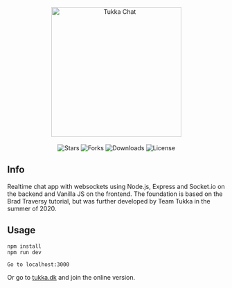 <div align="center">
   <a href="https://github.com/Team-Tukka/tukka-chat">
      <img src="https://i.imgur.com/gA9RW8z.png" width="300" alt="Tukka Chat" />
   </a><br /><br />
   <img src="https://img.shields.io/github/stars/Team-Tukka/tukka-chat?style=social" alt="Stars" />
   <img src="https://img.shields.io/github/forks/Team-Tukka/tukka-chat?style=social" alt="Forks" />
   <img src="https://img.shields.io/github/downloads/Team-Tukka/tukka-chat/total" alt="Downloads" />
   <img src="https://img.shields.io/github/license/Team-Tukka/tukka-chat" alt="License" />
</div>

## Info

Realtime chat app with websockets using Node.js, Express and Socket.io on the backend and Vanilla JS on the frontend. The foundation is based on the Brad Traversy tutorial, but was further developed by Team Tukka in the summer of 2020.

## Usage

```
npm install
npm run dev

Go to localhost:3000
```

Or go to <a href="https://tukka.dk">tukka.dk</a> and join the online version.

